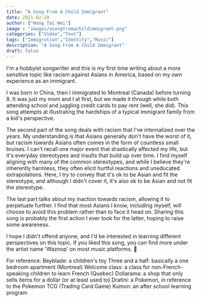 ```yaml
---
title: "A Song From A Child Immigrant"
date: 2021-02-20
author: ["Hong Tai Wei"]
image : "images/asongfromachildimmigrant.png"
categories: ["Video","Text"] 
tags: ["Immigration","Identity","Music"]
description: "A Song From A Child Immigrant"
draft: false
---
```


I'm a hobbyist songwriter and this is my first time writing about a more sensitive topic like racism against Asians in America, based on my own experience as an immigrant.

I was born in China, then I immigrated to Montreal (Canada) before turning 8. It was just my mom and I at first, but we made it through while both attending school and juggling credit cards to pay rent (well, she did). This song attempts at illustrating the hardships of a typical immigrant family from a kid's perspective.

The second part of the song deals with racism that I've internalized over the years. My understanding is that Asians generally don't have the worst of it, but racism towards Asians often comes in the form of countless small bruises. I can't recall one major event that drastically affected my life, but it's everyday stereotypes and insults that build up over time. I find myself aligning with many of the common stereotypes, and while I believe they're inherently harmless, they often elicit hurtful reactions and uneducated extrapolations. Here, I try to convey that it's ok to be Asian and fit the stereotype, and although I didn't cover it, it's also ok to be Asian and not fit the stereotype.

The last part talks about my inaction towards racism, allowing it to perpetuate further. I find that most Asians I know, including myself, will choose to avoid this problem rather than to face it head on. Sharing this song is probably the first action I ever took for the latter, hoping to raise some awareness.

I hope I didn't offend anyone, and I'd be interested in learning different perspectives on this topic. If you liked this song, you can find more under the artist name 'Waznop' on most music platforms. 🙂

For reference:
Beyblade: a children's toy
Three and a half: basically a one bedroom apartment (Montreal)
Welcome class: a class for non-French-speaking children to learn French (Quebec)
Dollarama: a shop that only sells items for a dollar (or at least used to)
Dratini: a Pokemon, in reference to the Pokemon TCG (Trading Card Game)
Kumon: an after school learning program
